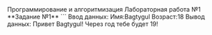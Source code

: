 </h1>Программирование и алгоритмизация</h1>
</h2>Лабораторная работа №1</h2>
**Задание №1**
```
Ввод данных:
Имя:Bagtygul
Возраст:18
Вывод данных:
Привет Bagtygul! Через год тебе будет 19!